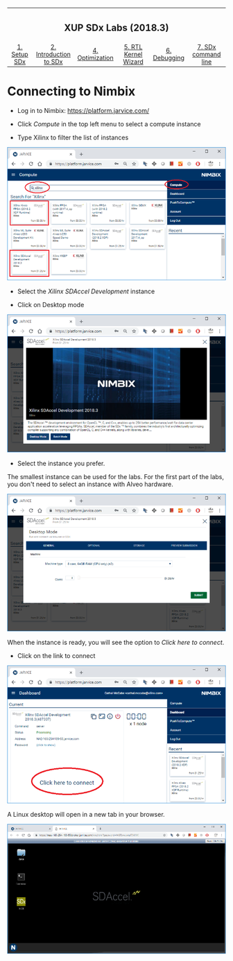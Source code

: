 <table style="width:100%">
  <tr>
    <th width="100%" colspan=6><h2>XUP SDx Labs (2018.3)</h2></th>
  </tr>
  <tr>
    <td align="center"><a href="setup_sdx.md">1. Setup SDx</a></td>
    <td align="center"><a href="sdx_introduction.md">2. Introduction to SDx</a></td>
    <td align="center"><a href="Optimization_lab.md">4. Optimization</a></td>
    <td align="center"><a href="rtl_kernel_wizard_lab.md">5. RTL Kernel Wizard</a></td>
    <td align="center"><a href="debug_lab.md">6. Debugging</a></td>
    <td align="center"><a href="sources/helloworld_ocl/command_line.ipynb">7. SDx command line</a></td>
  </tr>
</table>

# Connecting to Nimbix

* Log in to Nimbix: https://platform.jarvice.com/

* Click *Compute* in the top left menu to select a compute instance

* Type Xilinx to filter the list of instances

![](./images/connecting_lab/nimbix/select_instance.png)

* Select the *Xilinx SDAccel Development* instance

* Click on Desktop mode

![](./images/connecting_lab/nimbix/select_desktop_mode.png)

* Select the instance you prefer. 

The smallest instance can be used for the labs. For the first part of the labs, you don't need to select an instance with Alveo hardware. 

![](./images/connecting_lab/nimbix/select_instance_config.png)

When the instance is ready, you will see the option to *Click here to connect*.

* Click on the link to connect

![](./images/connecting_lab/nimbix/connect_to_instance.png)

A Linux desktop will open in a new tab in your browser.

![](./images/connecting_lab/nimbix/linux_desktop.png)